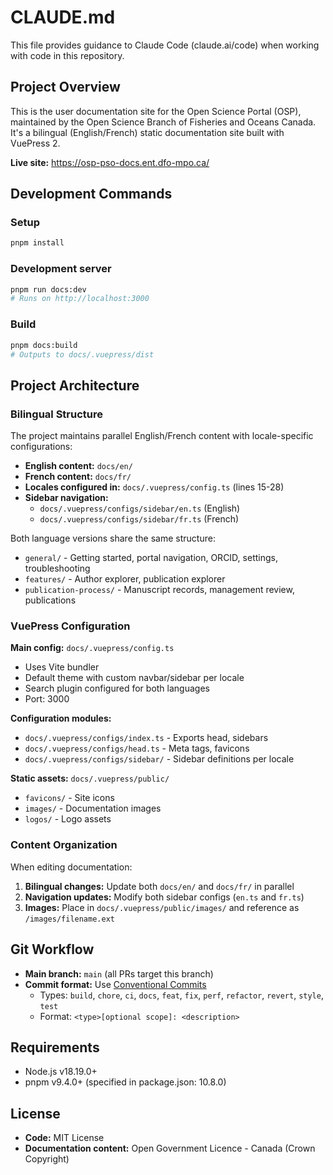 # CLAUDE.md

This file provides guidance to Claude Code (claude.ai/code) when working with code in this repository.

## Project Overview

This is the user documentation site for the Open Science Portal (OSP), maintained by the Open Science Branch of Fisheries and Oceans Canada. It's a bilingual (English/French) static documentation site built with VuePress 2.

**Live site:** https://osp-pso-docs.ent.dfo-mpo.ca/

## Development Commands

### Setup
```bash
pnpm install
```

### Development server
```bash
pnpm run docs:dev
# Runs on http://localhost:3000
```

### Build
```bash
pnpm docs:build
# Outputs to docs/.vuepress/dist
```

## Project Architecture

### Bilingual Structure
The project maintains parallel English/French content with locale-specific configurations:

- **English content:** `docs/en/`
- **French content:** `docs/fr/`
- **Locales configured in:** `docs/.vuepress/config.ts` (lines 15-28)
- **Sidebar navigation:**
  - `docs/.vuepress/configs/sidebar/en.ts` (English)
  - `docs/.vuepress/configs/sidebar/fr.ts` (French)

Both language versions share the same structure:
- `general/` - Getting started, portal navigation, ORCID, settings, troubleshooting
- `features/` - Author explorer, publication explorer
- `publication-process/` - Manuscript records, management review, publications

### VuePress Configuration

**Main config:** `docs/.vuepress/config.ts`
- Uses Vite bundler
- Default theme with custom navbar/sidebar per locale
- Search plugin configured for both languages
- Port: 3000

**Configuration modules:**
- `docs/.vuepress/configs/index.ts` - Exports head, sidebars
- `docs/.vuepress/configs/head.ts` - Meta tags, favicons
- `docs/.vuepress/configs/sidebar/` - Sidebar definitions per locale

**Static assets:** `docs/.vuepress/public/`
- `favicons/` - Site icons
- `images/` - Documentation images
- `logos/` - Logo assets

### Content Organization

When editing documentation:
1. **Bilingual changes:** Update both `docs/en/` and `docs/fr/` in parallel
2. **Navigation updates:** Modify both sidebar configs (`en.ts` and `fr.ts`)
3. **Images:** Place in `docs/.vuepress/public/images/` and reference as `/images/filename.ext`

## Git Workflow

- **Main branch:** `main` (all PRs target this branch)
- **Commit format:** Use [Conventional Commits](https://www.conventionalcommits.org/)
  - Types: `build`, `chore`, `ci`, `docs`, `feat`, `fix`, `perf`, `refactor`, `revert`, `style`, `test`
  - Format: `<type>[optional scope]: <description>`

## Requirements

- Node.js v18.19.0+
- pnpm v9.4.0+ (specified in package.json: 10.8.0)

## License

- **Code:** MIT License
- **Documentation content:** Open Government Licence - Canada (Crown Copyright)
